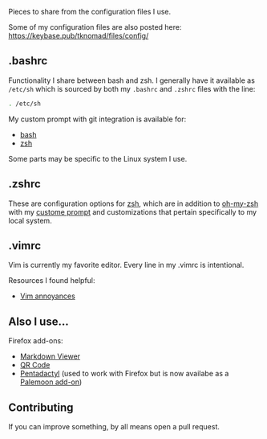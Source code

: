 Pieces to share from the configuration files I use.

Some of my configuration files are also posted here: https://keybase.pub/tknomad/files/config/

## .bashrc

Functionality I share between bash and zsh. I generally have it available as `/etc/sh` which is sourced by both my `.bashrc` and `.zshrc` files with the line:

```sh
. /etc/sh
```
My custom prompt with git integration is available for:
- [bash](https://gist.github.com/specious/8244801)
- [zsh](https://github.com/specious/bender)

Some parts may be specific to the Linux system I use.

## .zshrc

These are configuration options for [zsh](https://en.wikipedia.org/wiki/Z_shell), which are in addition to [oh-my-zsh](https://ohmyz.sh/) with my [custome prompt](https://github.com/specious/bender) and customizations that pertain specifically to my local system.

## .vimrc

Vim is currently my favorite editor. Every line in my .vimrc is intentional.

Resources I found helpful:

* [Vim annoyances](https://sanctum.geek.nz/arabesque/vim-annoyances/)

## Also I use...

Firefox add-ons:
- [Markdown Viewer](https://github.com/simov/markdown-viewer)
- [QR Code](https://addons.mozilla.org/en-US/firefox/addon/qr-code-address-bar/)
- [Pentadactyl](http://bug.5digits.org/pentadactyl/) (used to work with Firefox but is now availabe as a [Palemoon add-on](https://addons.palemoon.org/addon/pentadactyl-community/))

## Contributing

If you can improve something, by all means open a pull request.
